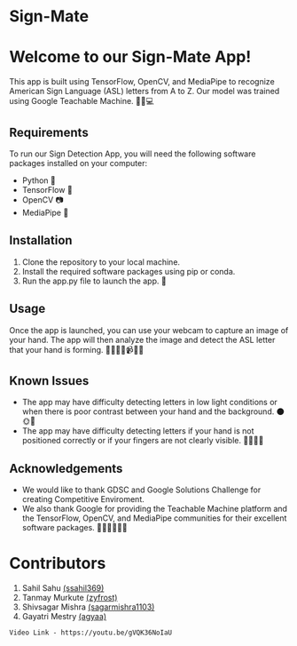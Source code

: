
<body>
        <h1>Sign-Mate</h1>
	<h1>Welcome to our Sign-Mate App!</h1>
	<p>This app is built using TensorFlow, OpenCV, and MediaPipe to recognize American Sign Language (ASL) letters from A to Z. Our model was trained using Google Teachable Machine. 🤖🧠💻</p>
	<h2>Requirements</h2>
	<p>To run our Sign Detection App, you will need the following software packages installed on your computer:</p>
	<ul>
		<li>Python 🐍</li>
		<li>TensorFlow 🤖</li>
		<li>OpenCV 📷</li>
		<li>MediaPipe 🎥</li>
	</ul>
	<h2>Installation</h2>
	<ol>
		<li>Clone the repository to your local machine.</li>
		<li>Install the required software packages using pip or conda.</li>
		<li>Run the app.py file to launch the app. 🚀</li>
	</ol>
	<h2>Usage</h2>
	<p>Once the app is launched, you can use your webcam to capture an image of your hand. The app will then analyze the image and detect the ASL letter that your hand is forming. 👨‍👩‍👧‍👦📹👨‍💻</p>
	<h2>Known Issues</h2>
	<ul>
		<li>The app may have difficulty detecting letters in low light conditions or when there is poor contrast between your hand and the background. 🌑🌞🎥</li>
		<li>The app may have difficulty detecting letters if your hand is not positioned correctly or if your fingers are not clearly visible. 👋🏼🤚🏼</li>
	</ul>
	<h2>Acknowledgements</h2>
	<ul>
		<li>We would like to thank GDSC and Google Solutions Challenge for creating Competitive Enviroment.</li>
		<li>We also thank Google for providing the Teachable Machine platform and the TensorFlow, OpenCV, and MediaPipe communities for their excellent software packages. 🙏🏼👏🏼👨‍💻</li>
	</ul>
	<h1>Contributors</h1>
	<ol>
		<li>Sahil Sahu <a href="https://github.com/ssahil369">(ssahil369)</a></li>
		<li>Tanmay Murkute <a href="https://github.com/zyfrost">(zyfrost)</a></li>
		<li>Shivsagar Mishra <a href="https://github.com/sagarmishra1103">(sagarmishra1103)</a></li>
		<li>Gayatri Mestry <a href="https://github.com/agyaa">(agyaa)</a></li>
	</ol>
	
	Video Link - https://youtu.be/gVQK36NoIaU
</body>

